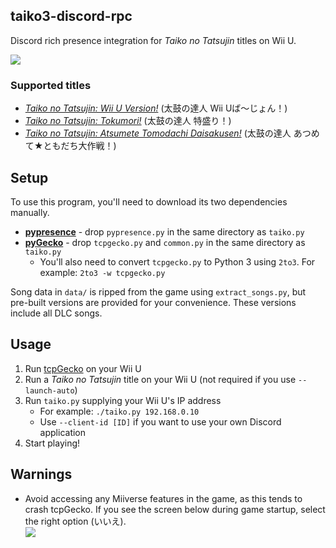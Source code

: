 ## taiko3-discord-rpc
Discord rich presence integration for *Taiko no Tatsujin* titles on Wii U.

![](https://s7.postimg.org/vltjohifv/taiko_screen.png)

### Supported titles
* *[Taiko no Tatsujin: Wii U Version!](http://wiiu.taiko-ch.net/)* (太鼓の達人 Wii Uば～じょん！)
* *[Taiko no Tatsujin: Tokumori!](http://wiiu2.taiko-ch.net/)* (太鼓の達人 特盛り！)
* *[Taiko no Tatsujin: Atsumete Tomodachi Daisakusen!](http://wiiu3.taiko-ch.net/)* (太鼓の達人 あつめて★ともだち大作戦！)

## Setup
To use this program, you'll need to download its two dependencies manually.
* **[pypresence](https://github.com/qwertyquerty/pypresence)** - drop `pypresence.py` in the same directory as `taiko.py`
* **[pyGecko](https://github.com/wiiudev/pyGecko)** - drop `tcpgecko.py` and `common.py` in the same directory as `taiko.py`
	* You'll also need to convert `tcpgecko.py` to Python 3 using `2to3`. For example: `2to3 -w tcpgecko.py`

Song data in `data/` is ripped from the game using `extract_songs.py`, but pre-built versions are provided for your convenience. These versions include all DLC songs.

## Usage
1. Run [tcpGecko](https://github.com/BullyWiiPlaza/tcpgecko) on your Wii U
2. Run a *Taiko no Tatsujin* title on your Wii U (not required if you use `--launch-auto`)
3. Run `taiko.py` supplying your Wii U's IP address
	* For example: `./taiko.py 192.168.0.10`
	* Use `--client-id [ID]` if you want to use your own Discord application
4. Start playing!

## Warnings
* Avoid accessing any Miiverse features in the game, as this tends to crash tcpGecko. If you see the screen below during game startup, select the right option (いいえ).<br>
![](https://s7.postimg.org/c9fz4h8ff/Honeyview_cc.png)